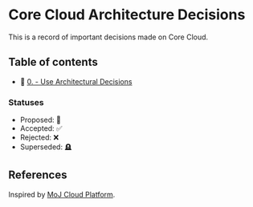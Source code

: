 # Core Cloud Architecture Decisions

This is a record of important decisions made on Core Cloud.


## Table of contents

* 👀  [0. - Use Architectural Decisions](000-use-architectural-decisions.md)

### Statuses

* Proposed: 👀
* Accepted: ✅
* Rejected: ❌
* Superseded: 🪦


## References
Inspired by [MoJ Cloud Platform](https://github.com/ministryofjustice/cloud-platform/blob/734c9470ceca4f2dbbd13b6d23d17ef177779839/architecture-decision-record/README.md).
